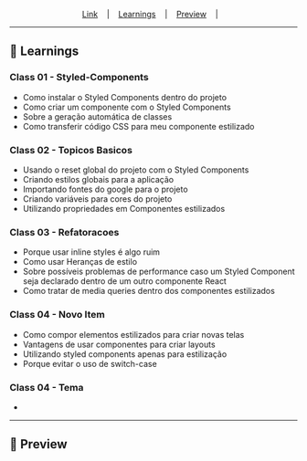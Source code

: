 
<p align="center">
  <a href="https://">Link</a> &nbsp;&nbsp;&nbsp;|&nbsp;&nbsp;&nbsp;
  <a href="#-Learnings">Learnings</a> &nbsp;&nbsp;&nbsp;|&nbsp;&nbsp;&nbsp;
  <a href="#-Preview">Preview</a> &nbsp;&nbsp;&nbsp;|&nbsp;&nbsp;&nbsp;
</p>

---

## 🚀 Learnings
### Class 01 - Styled-Components
<ul>
  <li>Como instalar o Styled Components dentro do projeto</li>
  <li>Como criar um componente com o Styled Components</li>
  <li>Sobre a geração automática de classes</li>
  <li>Como transferir código CSS para meu componente estilizado</li>
</ul>

### Class 02 - Topicos Basicos
<ul>
  <li>Usando o reset global do projeto com o Styled Components</li>
  <li>Criando estilos globais para a aplicação</li>
  <li>Importando fontes do google para o projeto</li>
  <li>Criando variáveis para cores do projeto</li>
  <li>Utilizando propriedades em Componentes estilizados</li>
</ul>

### Class 03 - Refatoracoes
<ul>
  <li>Porque usar inline styles é algo ruim</li>
  <li>Como usar Heranças de estilo</li>
  <li>Sobre possíveis problemas de performance caso um Styled Component seja declarado dentro de um outro componente React</li>
  <li>Como tratar de media queries dentro dos componentes estilizados</li>
</ul>

### Class 04 - Novo Item
<ul>
  <li>Como compor elementos estilizados para criar novas telas</li>
  <li>Vantagens de usar componentes para criar layouts</li>
  <li>Utilizando styled components apenas para estilização</li>
  <li>Porque evitar o uso de switch-case</li>
</ul>

### Class 04 - Tema
<ul>
  <li></li>
</ul>

---

## 🎉 Preview